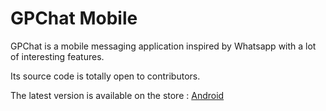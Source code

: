 # GPChat Mobile

GPChat is a mobile messaging application inspired by Whatsapp with a lot of interesting features.

Its source code is totally open to contributors.

The latest version is available on the store : [Android](https://play.google.com/store/apps/details?id=cm.tbg.gpchat)
